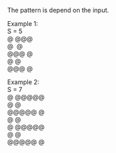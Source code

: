The pattern is depend on the input.

Example 1:<br>
S = 5<br>
@ @@@ <br>
@&nbsp;   @<br> 
@@@ @<br>
@   @<br>
@@@ @<br>

Example 2:<br>
S = 7<br>
@ @@@@@<br>
@     @<br>
@@@@@ @<br>
@     @<br>
@ @@@@@<br>
@     @<br>
@@@@@ @<br>
